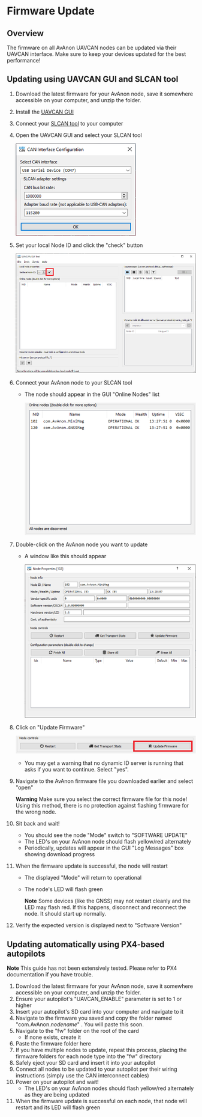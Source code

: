 # Firmware Update

## Overview

The firmware on all AvAnon UAVCAN nodes can be updated via their UAVCAN interface. Make sure to keep your devices updated for the best performance!

## Updating using UAVCAN GUI and SLCAN tool

1. Download the latest firmware for your AvAnon node, save it somewhere accessible on your computer, and unzip the folder.
2. Install the [UAVCAN GUI](https://github.com/UAVCAN/gui_tool)
3. Connect your [SLCAN tool](https://zubax.com/products/babel) to your computer
4. Open the UAVCAN GUI and select your SLCAN tool

   ![UAVCAN GUI Connection Dialog](../.gitbook/assets/CANGUI_Connect%20%281%29.png)

5. Set your local Node ID and click the "check" button

   ![UAVCAN GUI Set Local Node ID](../.gitbook/assets/CANGUI_SetNodeID.png)

6. Connect your AvAnon node to your SLCAN tool
   * The node should appear in the GUI "Online Nodes" list

     ![UAVCAN GUI Node List](../.gitbook/assets/CANGUI_NodeList%20%281%29.png)
7. Double-click on the AvAnon node you want to update
   * A window like this should appear

     ![UAVCAN GUI Node Properties](../.gitbook/assets/CANGUI_NodeProps%20%281%29.png)
8. Click on "Update Firmware"

   ![UAVCAN GUI Node Properties](../.gitbook/assets/CANGUI_FWUpdate.png)

   * You may get a warning that no dynamic ID server is running that asks if you want to continue. Select "yes".

9. Navigate to the AvAnon firmware file you downloaded earlier and select "open"

   **Warning** Make sure you select the correct firmware file for this node! Using this method, there is no protection against flashing firmware for the wrong node.

10. Sit back and wait!
    * You should see the node "Mode" switch to "SOFTWARE UPDATE"
    * The LED's on your AvAnon node should flash yellow/red alternately
    * Periodically, updates will appear in the GUI "Log Messages" box showing download progress
11. When the firmware update is successful, the node will restart
    * The displayed "Mode" will return to operational
    * The node's LED will flash green

      **Note** Some devices \(like the GNSS\) may not restart cleanly and the LED may flash red. If this happens, disconnect and reconnect the node. It should start up normally.
12. Verify the expected version is displayed next to "Software Version"

## Updating automatically using PX4-based autopilots

**Note** This guide has not been extensively tested. Please refer to PX4 documentation if you have trouble.

1. Download the latest firmware for your AvAnon node, save it somewhere accessible on your computer, and unzip the folder.
2. Ensure your autopilot's "UAVCAN\_ENABLE" parameter is set to 1 or higher
3. Insert your autopilot's SD card into your computer and navigate to it
4. Navigate to the firmware you saved and copy the folder named "com.AvAnon._nodename_" . You will paste this soon.
5. Navigate to the "fw" folder on the root of the card
   * If none exists, create it
6. Paste the firmware folder here
7. If you have multiple nodes to update, repeat this process, placing the firmware folders for each node type into the "fw" directory
8. Safely eject your SD card and insert it into your autopilot
9. Connect all nodes to be updated to your autopilot per their wiring instructions \(simply use the CAN interconnect cables\)
10. Power on your autopilot and wait!
    * The LED's on your AvAnon nodes should flash yellow/red alternately as they are being updated
11. When the firmware update is successful on each node, that node will restart and its LED will flash green

